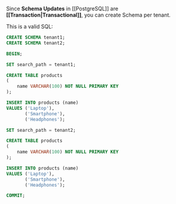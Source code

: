Since **Schema Updates** in [[PostgreSQL]] are **[[Transaction|Transactional]]**, you can create Schema per tenant.

This is a valid SQL:

```sql
CREATE SCHEMA tenant1;
CREATE SCHEMA tenant2;

BEGIN;

SET search_path = tenant1;

CREATE TABLE products
(
    name VARCHAR(100) NOT NULL PRIMARY KEY
);

INSERT INTO products (name)
VALUES ('Laptop'),
       ('Smartphone'),
       ('Headphones');

SET search_path = tenant2;

CREATE TABLE products
(
    name VARCHAR(100) NOT NULL PRIMARY KEY
);

INSERT INTO products (name)
VALUES ('Laptop'),
       ('Smartphone'),
       ('Headphones');

COMMIT;
```
